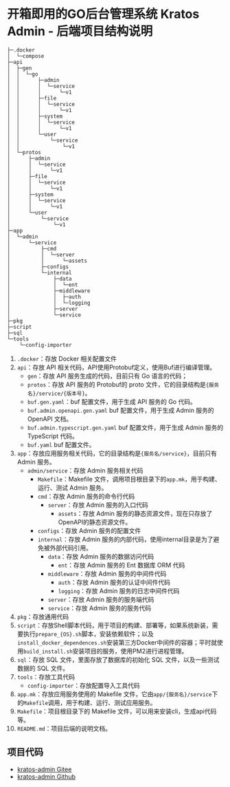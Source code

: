 # 开箱即用的GO后台管理系统 Kratos Admin - 后端项目结构说明

```text
├─.docker
│  └─compose
├─api
│  ├─gen
│  │  └─go
│  │      ├─admin
│  │      │  └─service
│  │      │      └─v1
│  │      ├─file
│  │      │  └─service
│  │      │      └─v1
│  │      ├─system
│  │      │  └─service
│  │      │      └─v1
│  │      └─user
│  │          └─service
│  │              └─v1
│  └─protos
│      ├─admin
│      │  └─service
│      │      └─v1
│      ├─file
│      │  └─service
│      │      └─v1
│      ├─system
│      │  └─service
│      │      └─v1
│      └─user
│          └─service
│              └─v1
├─app
│  └─admin
│      └─service
│          ├─cmd
│          │  └─server
│          │      └─assets
│          ├─configs
│          └─internal
│              ├─data
│              │  └─ent
│              ├─middleware
│              │  ├─auth
│              │  └─logging
│              ├─server
│              └─service
├─pkg
├─script
├─sql
└─tools
    └─config-importer
```

1. `.docker`：存放 Docker 相关配置文件
2. `api`：存放 API 相关代码，API使用Protobuf定义，使用Buf进行编译管理。
    - `gen`：存放 API 服务生成的代码，目前只有 Go 语言的代码；
    - `protos`：存放 API 服务的 Protobuf的 proto 文件，它的目录结构是`{服务名}/service/{版本号}`。
    - `buf.gen.yaml`：buf 配置文件，用于生成 API 服务的 Go 代码。
    - `buf.admin.openapi.gen.yaml` buf 配置文件，用于生成 Admin 服务的 OpenAPI 文档。
    - `buf.admin.typescript.gen.yaml` buf 配置文件，用于生成 Admin 服务的 TypeScript 代码。
    - `buf.yaml` buf 配置文件。
3. `app`：存放应用服务相关代码，它的目录结构是`{服务名/service}`，目前只有 Admin 服务。
    - `admin/service`：存放 Admin 服务相关代码
        - `Makefile`：Makefile 文件，调用项目根目录下的`app.mk`，用于构建、运行、测试 Admin 服务。
        - `cmd`：存放 Admin 服务的命令行代码
            - `server`：存放 Admin 服务的入口代码
                - `assets`：存放 Admin 服务的静态资源文件，现在只存放了OpenAPI的静态资源文件。
        - `configs`：存放 Admin 服务的配置文件
        - `internal`：存放 Admin 服务的内部代码，使用internal目录是为了避免被外部代码引用。
            - `data`：存放 Admin 服务的数据访问代码
                - `ent`：存放 Admin 服务的 Ent 数据库 ORM 代码
            - `middleware`：存放 Admin 服务的中间件代码
                - `auth`：存放 Admin 服务的认证中间件代码
                - `logging`：存放 Admin 服务的日志中间件代码
            - `server`：存放 Admin 服务的服务端代码
            - `service`：存放 Admin 服务的服务代码
4. `pkg`：存放通用代码
5. `script`：存放Shell脚本代码，用于项目的构建、部署等，如果系统新装，需要执行`prepare_{OS}.sh`脚本，安装依赖软件；以及
   `install_docker_dependences.sh`安装第三方Docker中间件的容器；平时就使用`build_install.sh`安装项目的服务，使用PM2进行进程管理。
6. `sql`：存放 SQL 文件，里面存放了数据库的初始化 SQL 文件，以及一些测试数据的 SQL 文件。
7. `tools`：存放工具代码
    - `config-importer`：存放配置导入工具代码
8. `app.mk`：存放应用服务使用的 Makefile 文件，它由`app/{服务名}/service`下的`Makefile`调用，用于构建、运行、测试应用服务。
9. `Makefile`：项目根目录下的 Makefile 文件，可以用来安装cli，生成api代码等。
10. `README.md`：项目后端的说明文档。

## 项目代码

* [kratos-admin Gitee](https://gitee.com/tx7do/go-kratos-admin)
* [kratos-admin Github](https://github.com/tx7do/go-kratos-admin)
